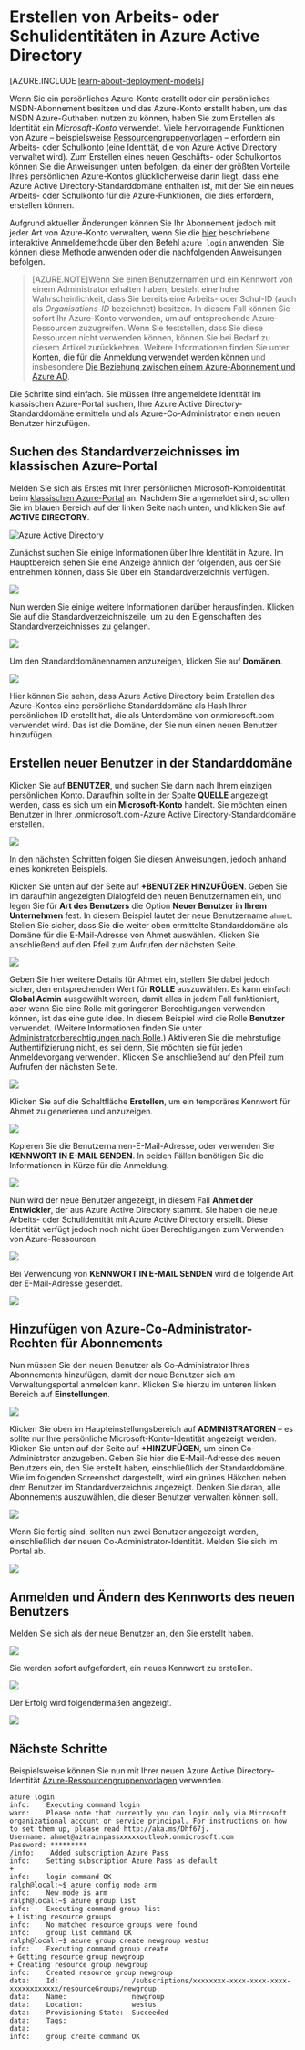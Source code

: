 <properties
   pageTitle="Erstellen von Arbeits- oder Schulidentitäten in AAD | Microsoft Azure"
   description="Hier erfahren Sie, wie Sie eine Arbeits- oder Schulidentität in Azure Active Directory erstellen, die in Ressourcen-Manager- und klassischen Bereitstellungsmodellen verwendet werden kann."
   services="virtual-machines"
   documentationCenter=""
   authors="squillace"
   manager="timlt"
   editor=""
   tags="azure-service-management,azure-resource-manager"/>

<tags
   ms.service="virtual-machines"
   ms.devlang="na"
   ms.topic="article"
   ms.tgt_pltfrm="na"
   ms.workload="infrastructure"
   ms.date="12/08/2015"
   ms.author="rasquill"/>

# Erstellen von Arbeits- oder Schulidentitäten in Azure Active Directory

[AZURE.INCLUDE [learn-about-deployment-models](../../includes/learn-about-deployment-models-both-include.md)]

Wenn Sie ein persönliches Azure-Konto erstellt oder ein persönliches MSDN-Abonnement besitzen und das Azure-Konto erstellt haben, um das MSDN Azure-Guthaben nutzen zu können, haben Sie zum Erstellen als Identität ein *Microsoft-Konto* verwendet. Viele hervorragende Funktionen von Azure – beispielsweise [Ressourcengruppenvorlagen](../resource-group-overview.md) – erfordern ein Arbeits- oder Schulkonto (eine Identität, die von Azure Active Directory verwaltet wird). Zum Erstellen eines neuen Geschäfts- oder Schulkontos können Sie die Anweisungen unten befolgen, da einer der größten Vorteile Ihres persönlichen Azure-Kontos glücklicherweise darin liegt, dass eine Azure Active Directory-Standarddomäne enthalten ist, mit der Sie ein neues Arbeits- oder Schulkonto für die Azure-Funktionen, die dies erfordern, erstellen können.

Aufgrund aktueller Änderungen können Sie Ihr Abonnement jedoch mit jeder Art von Azure-Konto verwalten, wenn Sie die [hier](../xplat-cli-connect.md) beschriebene interaktive Anmeldemethode über den Befehl `azure login` anwenden. Sie können diese Methode anwenden oder die nachfolgenden Anweisungen befolgen.

> [AZURE.NOTE]Wenn Sie einen Benutzernamen und ein Kennwort von einem Administrator erhalten haben, besteht eine hohe Wahrscheinlichkeit, dass Sie bereits eine Arbeits- oder Schul-ID (auch als *Organisations-ID* bezeichnet) besitzen. In diesem Fall können Sie sofort Ihr Azure-Konto verwenden, um auf entsprechende Azure-Ressourcen zuzugreifen. Wenn Sie feststellen, dass Sie diese Ressourcen nicht verwenden können, können Sie bei Bedarf zu diesem Artikel zurückkehren. Weitere Informationen finden Sie unter [Konten, die für die Anmeldung verwendet werden können](https://msdn.microsoft.com/library/azure/dn629581.aspx#BKMK_SignInAccounts) und insbesondere [Die Beziehung zwischen einem Azure-Abonnement und Azure AD](https://msdn.microsoft.com/library/azure/dn629581.aspx#BKMK_SubRelationToDir).

Die Schritte sind einfach. Sie müssen Ihre angemeldete Identität im klassischen Azure-Portal suchen, Ihre Azure Active Directory-Standarddomäne ermitteln und als Azure-Co-Administrator einen neuen Benutzer hinzufügen.

## Suchen des Standardverzeichnisses im klassischen Azure-Portal

Melden Sie sich als Erstes mit Ihrer persönlichen Microsoft-Kontoidentität beim [klassischen Azure-Portal](https://manage.windowsazure.com) an. Nachdem Sie angemeldet sind, scrollen Sie im blauen Bereich auf der linken Seite nach unten, und klicken Sie auf **ACTIVE DIRECTORY**.

![Azure Active Directory](./media/resource-group-create-work-id-from-personal/azureactivedirectorywidget.png)

Zunächst suchen Sie einige Informationen über Ihre Identität in Azure. Im Hauptbereich sehen Sie eine Anzeige ähnlich der folgenden, aus der Sie entnehmen können, dass Sie über ein Standardverzeichnis verfügen.

![](./media/resource-group-create-work-id-from-personal/defaultaadlisting.png)

Nun werden Sie einige weitere Informationen darüber herausfinden. Klicken Sie auf die Standardverzeichniszeile, um zu den Eigenschaften des Standardverzeichnisses zu gelangen.

![](./media/resource-group-create-work-id-from-personal/defaultdirectorypage.png)

Um den Standarddomänennamen anzuzeigen, klicken Sie auf **Domänen**.

![](./media/resource-group-create-work-id-from-personal/domainclicktoseeyourdefaultdomain.png)

Hier können Sie sehen, dass Azure Active Directory beim Erstellen des Azure-Kontos eine persönliche Standarddomäne als Hash Ihrer persönlichen ID erstellt hat, die als Unterdomäne von onmicrosoft.com verwendet wird. Das ist die Domäne, der Sie nun einen neuen Benutzer hinzufügen.

## Erstellen neuer Benutzer in der Standarddomäne

Klicken Sie auf **BENUTZER**, und suchen Sie dann nach Ihrem einzigen persönlichen Konto. Daraufhin sollte in der Spalte **QUELLE** angezeigt werden, dass es sich um ein **Microsoft-Konto** handelt. Sie möchten einen Benutzer in Ihrer .onmicrosoft.com-Azure Active Directory-Standarddomäne erstellen.

![](./media/resource-group-create-work-id-from-personal/defaultdirectoryuserslisting.png)

In den nächsten Schritten folgen Sie [diesen Anweisungen](https://technet.microsoft.com/library/hh967632.aspx#BKMK_1), jedoch anhand eines konkreten Beispiels.

Klicken Sie unten auf der Seite auf **+BENUTZER HINZUFÜGEN**. Geben Sie im daraufhin angezeigten Dialogfeld den neuen Benutzernamen ein, und legen Sie für **Art des Benutzers** die Option **Neuer Benutzer in Ihrem Unternehmen** fest. In diesem Beispiel lautet der neue Benutzername `ahmet`. Stellen Sie sicher, dass Sie die weiter oben ermittelte Standarddomäne als Domäne für die E-Mail-Adresse von Ahmet auswählen. Klicken Sie anschließend auf den Pfeil zum Aufrufen der nächsten Seite.

![](./media/resource-group-create-work-id-from-personal/addingauserwithdirectorydropdown.png)

Geben Sie hier weitere Details für Ahmet ein, stellen Sie dabei jedoch sicher, den entsprechenden Wert für **ROLLE** auszuwählen. Es kann einfach **Global Admin** ausgewählt werden, damit alles in jedem Fall funktioniert, aber wenn Sie eine Rolle mit geringeren Berechtigungen verwenden können, ist das eine gute Idee. In diesem Beispiel wird die Rolle **Benutzer** verwendet. (Weitere Informationen finden Sie unter [Administratorberechtigungen nach Rolle](https://msdn.microsoft.com/library/azure/dn468213.aspx#BKMK_1).) Aktivieren Sie die mehrstufige Authentifizierung nicht, es sei denn, Sie möchten sie für jeden Anmeldevorgang verwenden. Klicken Sie anschließend auf den Pfeil zum Aufrufen der nächsten Seite.

![](./media/resource-group-create-work-id-from-personal/userprofileuseradmin.png)

Klicken Sie auf die Schaltfläche **Erstellen**, um ein temporäres Kennwort für Ahmet zu generieren und anzuzeigen.

![](./media/resource-group-create-work-id-from-personal/gettemporarypasswordforuser.png)

Kopieren Sie die Benutzernamen-E-Mail-Adresse, oder verwenden Sie **KENNWORT IN E-MAIL SENDEN**. In beiden Fällen benötigen Sie die Informationen in Kürze für die Anmeldung.

![](./media/resource-group-create-work-id-from-personal/receivedtemporarypassworddialog.png)

Nun wird der neue Benutzer angezeigt, in diesem Fall **Ahmet der Entwickler**, der aus Azure Active Directory stammt. Sie haben die neue Arbeits- oder Schulidentität mit Azure Active Directory erstellt. Diese Identität verfügt jedoch noch nicht über Berechtigungen zum Verwenden von Azure-Ressourcen.

![](./media/resource-group-create-work-id-from-personal/defaultdirectoryusersaftercreate.png)

Bei Verwendung von **KENNWORT IN E-MAIL SENDEN** wird die folgende Art der E-Mail-Adresse gesendet.

![](./media/resource-group-create-work-id-from-personal/emailreceivedfromnewusercreation.png)

## Hinzufügen von Azure-Co-Administrator-Rechten für Abonnements

Nun müssen Sie den neuen Benutzer als Co-Administrator Ihres Abonnements hinzufügen, damit der neue Benutzer sich am Verwaltungsportal anmelden kann. Klicken Sie hierzu im unteren linken Bereich auf **Einstellungen**.

![](./media/resource-group-create-work-id-from-personal/thesettingswidget.png)

Klicken Sie oben im Haupteinstellungsbereich auf **ADMINISTRATOREN** – es sollte nur Ihre persönliche Microsoft-Konto-Identität angezeigt werden. Klicken Sie unten auf der Seite auf **+HINZUFÜGEN**, um einen Co-Administrator anzugeben. Geben Sie hier die E-Mail-Adresse des neuen Benutzers ein, den Sie erstellt haben, einschließlich der Standarddomäne. Wie im folgenden Screenshot dargestellt, wird ein grünes Häkchen neben dem Benutzer im Standardverzeichnis angezeigt. Denken Sie daran, alle Abonnements auszuwählen, die dieser Benutzer verwalten können soll.

![](./media/resource-group-create-work-id-from-personal/addingnewuserascoadmin.png)

Wenn Sie fertig sind, sollten nun zwei Benutzer angezeigt werden, einschließlich der neuen Co-Administrator-Identität. Melden Sie sich im Portal ab.

![](./media/resource-group-create-work-id-from-personal/newuseraddedascoadministrator.png)

## Anmelden und Ändern des Kennworts des neuen Benutzers

Melden Sie sich als der neue Benutzer an, den Sie erstellt haben.

![](./media/resource-group-create-work-id-from-personal/signinginwithnewuser.png)

Sie werden sofort aufgefordert, ein neues Kennwort zu erstellen.

![](./media/resource-group-create-work-id-from-personal/mustupdateyourpassword.png)

Der Erfolg wird folgendermaßen angezeigt.

![](./media/resource-group-create-work-id-from-personal/successtourdialog.png)


## Nächste Schritte

Beispielsweise können Sie nun mit Ihrer neuen Azure Active Directory-Identität [Azure-Ressourcengruppenvorlagen](../xplat-cli-azure-resource-manager.md) verwenden.

    azure login
    info:    Executing command login
    warn:    Please note that currently you can login only via Microsoft organizational account or service principal. For instructions on how to set them up, please read http://aka.ms/Dhf67j.
    Username: ahmet@aztrainpassxxxxxoutlook.onmicrosoft.com
    Password: *********
    /info:    Added subscription Azure Pass
    info:    Setting subscription Azure Pass as default
    +
    info:    login command OK
    ralph@local:~$ azure config mode arm
    info:    New mode is arm
    ralph@local:~$ azure group list
    info:    Executing command group list
    + Listing resource groups
    info:    No matched resource groups were found
    info:    group list command OK
    ralph@local:~$ azure group create newgroup westus
    info:    Executing command group create
    + Getting resource group newgroup
    + Creating resource group newgroup
    info:    Created resource group newgroup
    data:    Id:                  /subscriptions/xxxxxxxx-xxxx-xxxx-xxxx-xxxxxxxxxxxx/resourceGroups/newgroup
    data:    Name:                newgroup
    data:    Location:            westus
    data:    Provisioning State:  Succeeded
    data:    Tags:
    data:
    info:    group create command OK

<!---HONumber=AcomDC_1217_2015-->